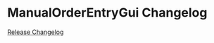 # ManualOrderEntryGui Changelog

[Release Changelog](https://github.com/spryker/manual-order-entry-gui/releases)
